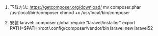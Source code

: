 1. 
    下载方法: https://getcomposer.org/download/
    mv composer.phar /usr/local/bin/composer
    chmod +x /usr/local/bin/composer
    
2. 安装 laravel:
    composer global require "laravel/installer"
    export PATH=$PATH:/root/.config/composer/vendor/bin
    laravel new laravel52